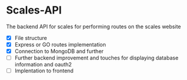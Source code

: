 # Scales-API
The backend API for scales for performing routes on the scales website

- [x] File structure 
- [x] Express or GO routes implementation
- [x] Connection to MongoDB and further 
- [ ] Further backend improvement and touches for displaying database information and oauth2
- [ ] Implentation to frontend 
